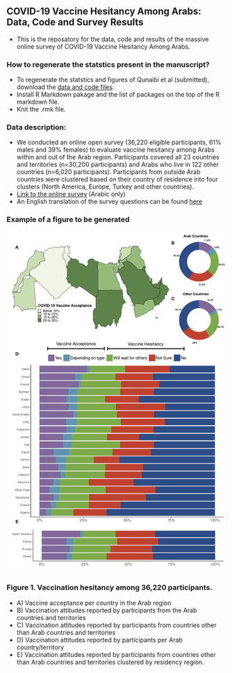## COVID-19 Vaccine Hesitancy Among Arabs: Data, Code and Survey Results

- This is the reposatory for the data, code and results of the massive online survey of COVID-19 Vaccine Hesitancy Among Arabs.

### How to regenerate the statstics present in the manuscript?
- To regenerate the statstics and figures of Qunaibi et al (submitted), download the [data and code files](Qunaibi-etlal-eLife-2021.zip).
- Install R Markdown pakage and the list of packages on the top of the R markdown file.
- Knit the .rmk file.

### Data description:
- We conducted an online open survey (36,220 eligible participants, 61% males and 39% females) to evaluate vaccine hesitancy among Arabs within and out of the Arab region. Participants covered all 23 countries and territories (n=30,200 participants) and Arabs who live in 122 other countries (n=6,020 participants). Participants from outside Arab countries were clustered based on their country of residence into four clusters (North America, Europe, Turkey and other countries). 
- [Link to the online survey](https://s.surveyplanet.com/kV19lSAck?fbclid=IwAR2wYU5vmKHuT4Te5zrM6Bk4hyIJKkMJao0cbW7Lw7cn3Kc8EGyFVXrPiks) (Arabic only)
- An English translation of the survey questions can be found [here](https://github.com/MoHelmy/COVID-Vaccine-Arab-Survey/blob/main/Supporting%20Document%201-%20Covid-19%20survey.pdf)

### Example of a figure to be generated 
![Qunaibi-etal-Figure1](Qunaibi-etal-Figure1.png)

### Figure 1. Vaccination hesitancy among 36,220 participants. 
- A) Vaccine acceptance per country in the Arab region
- B) Vaccination attitudes reported by participants from the Arab countries and territories
- C) Vaccination attitudes reported by participants from countries other than Arab countries and territories
- D) Vaccination attitudes reported by participants per Arab country/territory
- E) Vaccination attitudes reported by participants from countries other than Arab countries and territories clustered by residency region.
